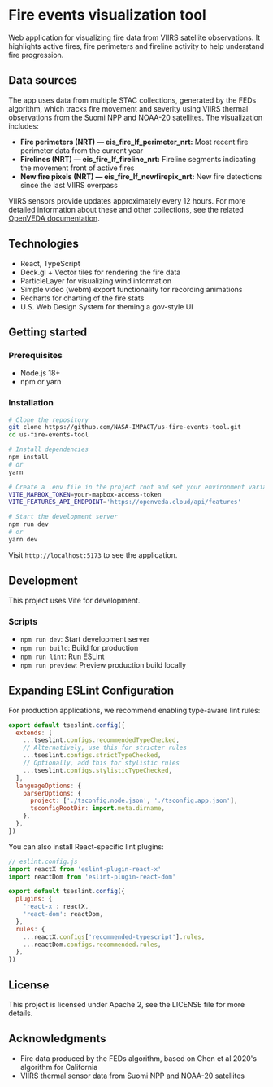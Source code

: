 # Fire events visualization tool

Web application for visualizing fire data from VIIRS satellite observations. It highlights active fires, fire perimeters and fireline activity to help understand fire progression.

## Data sources

The app uses data from multiple STAC collections, generated by the FEDs algorithm, which tracks fire movement and severity using VIIRS thermal observations from the Suomi NPP and NOAA-20 satellites. The visualization includes:

- **Fire perimeters (NRT) — eis_fire_lf_perimeter_nrt:** Most recent fire perimeter data from the current year
- **Firelines (NRT) — eis_fire_lf_fireline_nrt:** Fireline segments indicating the movement front of active fires
- **New fire pixels (NRT) — eis_fire_lf_newfirepix_nrt:** New fire detections since the last VIIRS overpass

VIIRS sensors provide updates approximately every 12 hours. For more detailed information about these and other collections, see the related [OpenVEDA documentation](https://docs.openveda.cloud/user-guide/notebooks/tutorials/mapping-fires.html#collection-information).

## Technologies

- React, TypeScript
- Deck.gl + Vector tiles for rendering the fire data
- ParticleLayer for visualizing wind information
- Simple video (webm) export functionality for recording animations
- Recharts for charting of the fire stats
- U.S. Web Design System for theming a gov-style UI

## Getting started

### Prerequisites

- Node.js 18+
- npm or yarn

### Installation

```bash
# Clone the repository
git clone https://github.com/NASA-IMPACT/us-fire-events-tool.git
cd us-fire-events-tool

# Install dependencies
npm install
# or
yarn

# Create a .env file in the project root and set your environment variables
VITE_MAPBOX_TOKEN=your-mapbox-access-token
VITE_FEATURES_API_ENDPOINT='https://openveda.cloud/api/features'

# Start the development server
npm run dev
# or
yarn dev
```

Visit `http://localhost:5173` to see the application.

## Development

This project uses Vite for development.

### Scripts

- `npm run dev`: Start development server
- `npm run build`: Build for production
- `npm run lint`: Run ESLint
- `npm run preview`: Preview production build locally

## Expanding ESLint Configuration

For production applications, we recommend enabling type-aware lint rules:

```js
export default tseslint.config({
  extends: [
    ...tseslint.configs.recommendedTypeChecked,
    // Alternatively, use this for stricter rules
    ...tseslint.configs.strictTypeChecked,
    // Optionally, add this for stylistic rules
    ...tseslint.configs.stylisticTypeChecked,
  ],
  languageOptions: {
    parserOptions: {
      project: ['./tsconfig.node.json', './tsconfig.app.json'],
      tsconfigRootDir: import.meta.dirname,
    },
  },
})
```

You can also install React-specific lint plugins:

```js
// eslint.config.js
import reactX from 'eslint-plugin-react-x'
import reactDom from 'eslint-plugin-react-dom'

export default tseslint.config({
  plugins: {
    'react-x': reactX,
    'react-dom': reactDom,
  },
  rules: {
    ...reactX.configs['recommended-typescript'].rules,
    ...reactDom.configs.recommended.rules,
  },
})
```

## License

This project is licensed under Apache 2, see the LICENSE file for more details.

## Acknowledgments

- Fire data produced by the FEDs algorithm, based on Chen et al 2020's algorithm for California
- VIIRS thermal sensor data from Suomi NPP and NOAA-20 satellites
